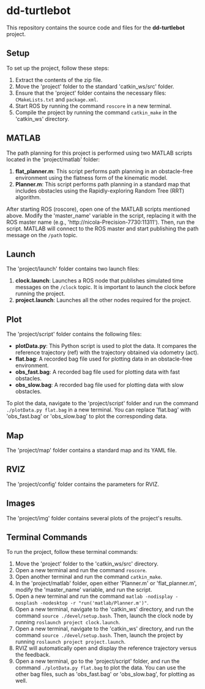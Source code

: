 # dd-turtlebot

This repository contains the source code and files for the **dd-turtlebot** project.

## Setup

To set up the project, follow these steps:

1. Extract the contents of the zip file.
2. Move the 'project' folder to the standard 'catkin_ws/src' folder.
3. Ensure that the 'project' folder contains the necessary files: `CMakeLists.txt` and `package.xml`.
4. Start ROS by running the command `roscore` in a new terminal.
5. Compile the project by running the command `catkin_make` in the 'catkin_ws' directory.

## MATLAB

The path planning for this project is performed using two MATLAB scripts located in the 'project/matlab' folder:

1. **flat_planner.m**: This script performs path planning in an obstacle-free environment using the flatness form of the kinematic model.
2. **Planner.m**: This script performs path planning in a standard map that includes obstacles using the Rapidly-exploring Random Tree (RRT) algorithm.

After starting ROS (roscore), open one of the MATLAB scripts mentioned above. Modify the 'master_name' variable in the script, replacing it with the ROS master name (e.g., 'http://nicola-Precision-7730:11311'). Then, run the script. MATLAB will connect to the ROS master and start publishing the path message on the `/path` topic.

## Launch

The 'project/launch' folder contains two launch files:

1. **clock.launch**: Launches a ROS node that publishes simulated time messages on the `/clock` topic. It is important to launch the clock before running the project.
2. **project.launch**: Launches all the other nodes required for the project.

## Plot

The 'project/script' folder contains the following files:

- **plotData.py**: This Python script is used to plot the data. It compares the reference trajectory (ref) with the trajectory obtained via odometry (act).
- **flat.bag**: A recorded bag file used for plotting data in an obstacle-free environment.
- **obs_fast.bag**: A recorded bag file used for plotting data with fast obstacles.
- **obs_slow.bag**: A recorded bag file used for plotting data with slow obstacles.

To plot the data, navigate to the 'project/script' folder and run the command `./plotData.py flat.bag` in a new terminal. You can replace 'flat.bag' with 'obs_fast.bag' or 'obs_slow.bag' to plot the corresponding data.

## Map

The 'project/map' folder contains a standard map and its YAML file.

## RVIZ

The 'project/config' folder contains the parameters for RVIZ.

## Images

The 'project/img' folder contains several plots of the project's results.

## Terminal Commands

To run the project, follow these terminal commands:

1. Move the 'project' folder to the 'catkin_ws/src' directory.
2. Open a new terminal and run the command `roscore`.
3. Open another terminal and run the command `catkin_make`.
4. In the 'project/matlab' folder, open either 'Planner.m' or 'flat_planner.m', modify the 'master_name' variable, and run the script.
5. Open a new terminal and run the command `matlab -nodisplay -nosplash -nodesktop -r "run('matlab/Planner.m')"`.
6. Open a new terminal, navigate to the 'catkin_ws' directory, and run the command `source ./devel/setup.bash`. Then, launch the clock node by running `roslaunch project clock.launch`.
7. Open a new terminal, navigate to the 'catkin_ws' directory, and run the command `source ./devel/setup.bash`. Then, launch the project by running `roslaunch project project.launch`.
8. RVIZ will automatically open and display the reference trajectory versus the feedback.
9. Open a new terminal, go to the 'project/script' folder, and run the command `./plotData.py flat.bag` to plot the data. You can use the other bag files, such as 'obs_fast.bag' or 'obs_slow.bag', for plotting as well.
